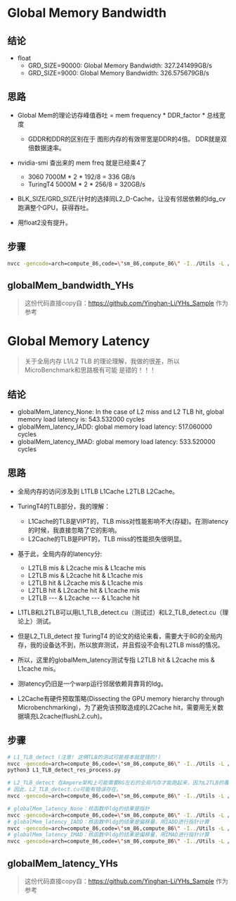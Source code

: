 # Global Memory Bandwidth
## 结论
- float
  - GRD_SIZE=90000: Global Memory Bandwidth: 327.241499GB/s
  - GRD_SIZE=9000: Global Memory Bandwidth: 326.575679GB/s
## 思路
- Global Mem的理论访存峰值吞吐 = mem frequency * DDR_factor * 总线宽度 
  - GDDR和DDR的区别在于 图形内存的有效带宽是DDR的4倍。 DDR就是双倍数据速率。
- nvidia-smi 查出来的 mem freq 就是已经乘4了
  - 3060     7000M * 2 * 192/8  = 336 GB/s
  - TuringT4  5000M * 2 * 256/8  = 320GB/s

- BLK_SIZE/GRD_SIZE/计时的选择同L2_D-Cache，让没有邻居依赖的ldg_cv跑满整个GPU，获得吞吐。
- 用float2没有提升。
## 步骤
~~~bash
nvcc -gencode=arch=compute_86,code=\"sm_86,compute_86\" -I../Utils -L /usr/local/cuda/lib64 -l cuda -o res/globalMem_bandwidth globalMem_bandwidth.cu
~~~



## globalMem_bandwidth_YHs
> 这份代码直接copy自：https://github.com/Yinghan-Li/YHs_Sample 作为参考






# Global Memory Latency
> 关于全局内存 L1/L2 TLB 的理论理解，我做的很差，所以MicroBenchmark和思路极有可能 是错的！！！
## 结论
- globalMem_latency_None: In the case of L2 miss and L2 TLB hit, global memory load latency is: 543.532000 cycles
- globalMem_latency_IADD: global memory load latency: 517.060000 cycles
- globalMem_latency_IMAD: global memory load latency: 533.520000 cycles
## 思路
- 全局内存的访问涉及到 L1TLB L1Cache L2TLB L2Cache。
- TuringT4的TLB部分，我的理解：
  - L1Cache的TLB是VIPT的，TLB miss对性能影响不大(存疑)。在测latency的时候，我直接忽略了它的影响。
  - L2Cache的TLB是PIPT的，TLB miss的性能损失很明显。
- 基于此，全局内存的latency分:
  - L2TLB mis & L2cache mis  & L1cache mis 
  - L2TLB mis & L2cache hit  & L1cache mis
  - L2TLB hit & L2cache mis  & L1cache mis
  - L2TLB hit & L2cache hit  & L1cache mis
  - L2TLB --- & L2cache ---  & L1cache hit
- L1TLB和L2TLB可以用L1_TLB_detect.cu（测试过）和L2_TLB_detect.cu（理论上）测试。
- 但是L2_TLB_detect 按 TuringT4 的论文的结论来看，需要大于8G的全局内存，我的设备达不到，所以放弃测试，并且假设不会有L2TLB miss的情况。
- 所以，这里的globalMem_latency测试专指 L2TLB hit & L2cache mis  & L1cache mis。

- 测latency仍旧是一个warp运行邻居依赖背靠背的ldg。
- L2Cache有硬件预取策略(Dissecting the GPU memory hierarchy through Microbenchmarking)，为了避免该预取造成的L2Cache hit，需要用无关数据填充L2cache(flushL2.cuh)。
## 步骤
~~~bash
# L1_TLB_detect (注意! 这俩TLB的测试可能根本就是错的!)
nvcc -gencode=arch=compute_86,code=\"sm_86,compute_86\" -I../Utils -L /usr/local/cuda/lib64 -l cuda -o res/L1_TLB_detect L1_TLB_detect.cu
python3 L1_TLB_detect_res_process.py

# L2_TLB_detect 在Ampere架构上可能需要8G左右的全局内存才能跑起来，因为L2TLB的覆盖范围有那么大。
# 因此，L2_TLB_detect.cu可能有错误存在。
nvcc -gencode=arch=compute_86,code=\"sm_86,compute_86\" -I../Utils -L /usr/local/cuda/lib64 -l cuda -o res/L2_TLB_detect L2_TLB_detect.cu

# globalMem_latency_None：核函数中ldg的结果是指针
nvcc -gencode=arch=compute_86,code=\"sm_86,compute_86\" -I../Utils -L /usr/local/cuda/lib64 -l cuda -o res/globalMem_latency_None globalMem_latency_None.cu
# globalMem_latency_IADD：核函数中ldg的结果是偏移量，用IADD进行指针计算
nvcc -gencode=arch=compute_86,code=\"sm_86,compute_86\" -I../Utils -L /usr/local/cuda/lib64 -l cuda -o res/globalMem_latency_IADD globalMem_latency_IADD.cu
# globalMem_latency_IMAD：核函数中ldg的结果是偏移量，用IMAD进行指针计算
nvcc -gencode=arch=compute_86,code=\"sm_86,compute_86\" -I../Utils -L /usr/local/cuda/lib64 -l cuda -o res/globalMem_latency_IMAD globalMem_latency_IMAD.cu
~~~



## globalMem_latency_YHs
> 这份代码直接copy自：https://github.com/Yinghan-Li/YHs_Sample 作为参考